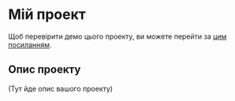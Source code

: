 # Мій проект

Щоб перевірити демо цього проекту, ви можете перейти за [цим посиланням](https://ayupko.github.io/myBike-landing/).

## Опис проекту

(Тут йде опис вашого проекту)

